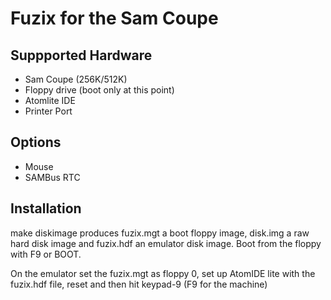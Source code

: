 # Fuzix for the Sam Coupe

## Suppported Hardware

- Sam Coupe (256K/512K)
- Floppy drive (boot only at this point)
- Atomlite IDE
- Printer Port

## Options
- Mouse
- SAMBus RTC

## Installation

make diskimage produces fuzix.mgt a boot floppy image, disk.img a raw hard disk
image and fuzix.hdf an emulator disk image. Boot from the floppy with F9 or BOOT.

On the emulator set the fuzix.mgt as floppy 0, set up AtomIDE lite with the
fuzix.hdf file, reset and then hit keypad-9 (F9 for the machine)

